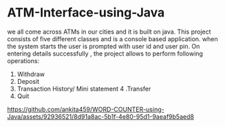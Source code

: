 # ATM-Interface-using-Java
we all come across ATMs in our cities and it is built on java. This project consists of five different classes and is a console based application. when the system starts the user is prompted with user id and user pin. On entering details successfully , the project allows to perform following operations:
1. Withdraw
2. Deposit
3. Transaction History/ Mini statement
4 .Transfer
5. Quit

https://github.com/ankita459/WORD-COUNTER-using-Java/assets/92936521/8d91a8ac-5b1f-4e80-95d1-9aeaf9b5aed8

